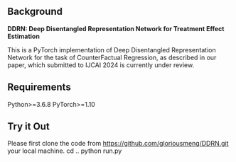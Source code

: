 ##  Background 
**DDRN: Deep Disentangled Representation Network for Treatment Effect Estimation**

This is a PyTorch implementation of Deep Disentangled Representation Network for the task of CounterFactual Regression,
as described in our paper, which submitted to IJCAI 2024 is currently under review.

## Requirements
Python>=3.6.8
PyTorch>=1.10

## Try it Out
Please first clone the code from https://github.com/gloriousmeng/DDRN.git your local machine.
cd ..
python run.py




